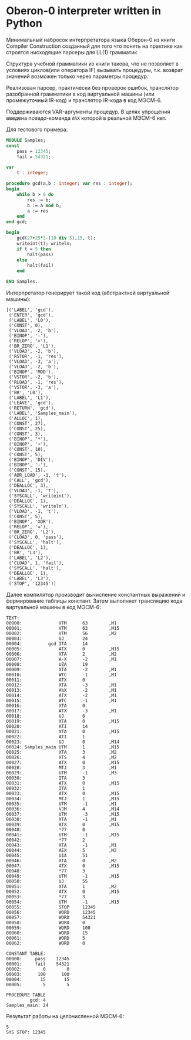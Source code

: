 # Oberon-0 interpreter written in Python

Минимальный набросок интерпретатора языка Оберон-0 из книги Compiler Construction созданный для того что понять на практике как строятся нисходящие парсеры для LL(1) грамматик

Структура учебной грамматики из книги такова, что не позволяет в условиях циклов(или оператора IF) вызывать процедуры, т.к. возврат значений возможен только через параметры процедур.

Реализован парсер, практически без проверок ошибок, транслятор разобранной грамматики в код виртуальной машины (или промежуточный IR-код) и транслятор IR-кода в код МЭСМ-6.

Поддерживаются VAR-аргументы процедур. В целях упрощения введена псевдо-команда `A%X` которой в реальной МЭСМ-6 нет.

Для тестового примера:

```pascal
MODULE Samples;
const
    pass = 12345;
    fail = 54321;

var
    t : integer;

procedure gcd(a,b : integer; var res : integer);
begin
    while b > 0 do
        res := b;
        b := a mod b;
        a := res
    end
end gcd;

begin
    gcd(27+25*3-(10 div 5),15, t);
    writeint(t); writeln;
    if t = 5 then
        halt(pass)
    else
        halt(fail)
    end

END Samples.
```

Интерпретатор генерирует такой код (абстрактной виртуальной машины):

```
[('LABEL', 'gcd'),
 ('ENTER', 'gcd'),
 ('LABEL', 'L0'),
 ('CONST', 0),
 ('VLOAD', -2, 'b'),
 ('BINOP', '-'),
 ('RELOP', '>'),
 ('BR_ZERO', 'L1'),
 ('VLOAD', -2, 'b'),
 ('RSTOR', -1, 'res'),
 ('VLOAD', -3, 'a'),
 ('VLOAD', -2, 'b'),
 ('BINOP', 'MOD'),
 ('VSTOR', -2, 'b'),
 ('RLOAD', -1, 'res'),
 ('VSTOR', -3, 'a'),
 ('BR', 'L0'),
 ('LABEL', 'L1'),
 ('LEAVE', 'gcd'),
 ('RETURN', 'gcd'),
 ('LABEL', 'Samples_main'),
 ('ALLOC', 1),
 ('CONST', 27),
 ('CONST', 25),
 ('CONST', 3),
 ('BINOP', '*'),
 ('BINOP', '+'),
 ('CONST', 10),
 ('CONST', 5),
 ('BINOP', 'DIV'),
 ('BINOP', '-'),
 ('CONST', 15),
 ('ADR_LOAD', -1, 't'),
 ('CALL', 'gcd'),
 ('DEALLOC', 3),
 ('VLOAD', -1, 't'),
 ('SYSCALL', 'writeint'),
 ('DEALLOC', 1),
 ('SYSCALL', 'writeln'),
 ('VLOAD', -1, 't'),
 ('CONST', 5),
 ('BINOP', 'XOR'),
 ('RELOP', '='),
 ('BR_ZERO', 'L2'),
 ('CLOAD', 0, 'pass'),
 ('SYSCALL', 'halt'),
 ('DEALLOC', 1),
 ('BR', 'L3'),
 ('LABEL', 'L2'),
 ('CLOAD', 1, 'fail'),
 ('SYSCALL', 'halt'),
 ('DEALLOC', 1),
 ('LABEL', 'L3'),
 ('STOP', '12345')]
```

Далее компилятор производит вычисление константных выражений и формирование таблицы констант.
Затем выполняет трансляцию кода виртуальной машины в код МЭСМ-6:

```
TEXT:
00000:              VTM      63        ,M1
00001:              VTM      63        ,M15
00002:              VTM      56        ,M2
00003:              UJ       24        
00004:          gcd ITA      14        
00005:              ATX      0         ,M15
00006:              XTA      2         ,M2
00007:              A-X      -2        ,M1
00008:              UZA      19        
00009:              XTA      -2        ,M1
00010:              WTC      -1        ,M1
00011:              ATX      0         
00012:              XTA      -3        ,M1
00013:              A%X      -2        ,M1
00014:              ATX      -2        ,M1
00015:              WTC      -1        ,M1
00016:              XTA      0         
00017:              ATX      -3        ,M1
00018:              UJ       6         
00019:              XTA      0         ,M15
00020:              ATI      14        
00021:              XTA      0         ,M15
00022:              ATI      1         
00023:              UJ       0         ,M14
00024: Samples_main UTM      1         ,M15
00025:              XTA      3         ,M2
00026:              XTS      4         ,M2
00027:              ATX      0         ,M15
00028:              MTJ      3         ,M1
00029:              UTM      -1        ,M3
00030:              ITA      3         
00031:              ATX      0         ,M15
00032:              ITA      1         
00033:              ATX      0         ,M15
00034:              MTJ      1         ,M15
00035:              UTM      -1        ,M1
00036:              VJM      4         ,M14
00037:              UTM      -3        ,M15
00038:              XTA      -1        ,M1
00039:              ATX      0         ,M15
00040:              *77      0         
00041:              UTM      -1        ,M15
00042:              *77      2         
00043:              XTA      -1        ,M1
00044:              AEX      5         ,M2
00045:              U1A      51        
00046:              XTA      0         ,M2
00047:              ATX      0         ,M15
00048:              *77      3         
00049:              UTM      -1        ,M15
00050:              UJ       55        
00051:              XTA      1         ,M2
00052:              ATX      0         ,M15
00053:              *77      3         
00054:              UTM      -1        ,M15
00055:              STOP     12345     
00056:              WORD     12345     
00057:              WORD     54321     
00058:              WORD     0         
00059:              WORD     100       
00060:              WORD     15        
00061:              WORD     5         
00062:              WORD     0         

CONSTANT TABLE:
00000:     pass    12345
00001:     fail    54321
00002:        0        0
00003:      100      100
00004:       15       15
00005:        5        5

PROCEDURE TABLE
         gcd: 4
Samples_main: 24
```

Результат работы на целочисленной МЭСМ-6:

```
5
SYS STOP: 12345
```
